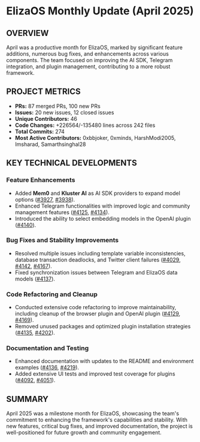 # ElizaOS Monthly Update (April 2025)

## OVERVIEW

April was a productive month for ElizaOS, marked by significant feature additions, numerous bug fixes, and enhancements across various components. The team focused on improving the AI SDK, Telegram integration, and plugin management, contributing to a more robust framework.

## PROJECT METRICS

- **PRs:** 87 merged PRs, 100 new PRs
- **Issues:** 20 new issues, 12 closed issues
- **Unique Contributors:** 46
- **Code Changes:** +226564/-135480 lines across 242 files
- **Total Commits:** 274
- **Most Active Contributors:** 0xbbjoker, 0xminds, HarshModi2005, Imsharad, Samarthsinghal28

## KEY TECHNICAL DEVELOPMENTS

### Feature Enhancements

- Added **Mem0** and **Kluster AI** as AI SDK providers to expand model options ([#3927](https://github.com/elizaos/eliza/pull/3927), [#3938](https://github.com/elizaos/eliza/pull/3938)).
- Enhanced Telegram functionalities with improved logic and community management features ([#4125](https://github.com/elizaos/eliza/pull/4125), [#4134](https://github.com/elizaos/eliza/pull/4134)).
- Introduced the ability to select embedding models in the OpenAI plugin ([#4140](https://github.com/elizaos/eliza/pull/4140)).

### Bug Fixes and Stability Improvements

- Resolved multiple issues including template variable inconsistencies, database transaction deadlocks, and Twitter client failures ([#4029](https://github.com/elizaos/eliza/pull/4029), [#4142](https://github.com/elizaos/eliza/pull/4142), [#4167](https://github.com/elizaos/eliza/pull/4167)).
- Fixed synchronization issues between Telegram and ElizaOS data models ([#4137](https://github.com/elizaos/eliza/pull/4137)).

### Code Refactoring and Cleanup

- Conducted extensive code refactoring to improve maintainability, including cleanup of the browser plugin and OpenAI plugin ([#4129](https://github.com/elizaos/eliza/pull/4129), [#4169](https://github.com/elizaos/eliza/pull/4169)).
- Removed unused packages and optimized plugin installation strategies ([#4135](https://github.com/elizaos/eliza/pull/4135), [#4202](https://github.com/elizaos/eliza/pull/4202)).

### Documentation and Testing

- Enhanced documentation with updates to the README and environment examples ([#4136](https://github.com/elizaos/eliza/pull/4136), [#4219](https://github.com/elizaos/eliza/pull/4219)).
- Added extensive UI tests and improved test coverage for plugins ([#4092](https://github.com/elizaos/eliza/pull/4092), [#4051](https://github.com/elizaos/eliza/pull/4051)).

## SUMMARY

April 2025 was a milestone month for ElizaOS, showcasing the team's commitment to enhancing the framework's capabilities and stability. With new features, critical bug fixes, and improved documentation, the project is well-positioned for future growth and community engagement.
